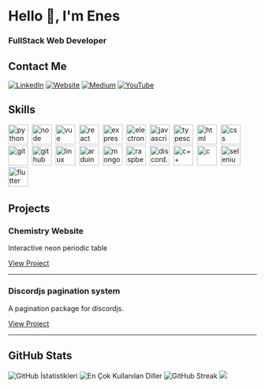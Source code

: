 # Hello 👋, I'm Enes
### FullStack Web Developer

## Contact Me
<p><a href="https://tr.linkedin.com/in/senesatka" target="_blank"><img src="https://img.shields.io/badge/LinkedIn-%230077B5.svg?&style=flat-square&logo=linkedin&logoColor=white" alt="LinkedIn"></a> <a href="https://senesatka.vercel.app" target="_blank"><img src="https://img.shields.io/badge/Website-%23FF7139.svg?&style=flat-square&logo=Firefox&logoColor=white" alt="Website"></a> <a href="https://medium.com/@senesatka" target="_blank"><img src="https://img.shields.io/badge/Medium-%23000000.svg?&style=flat-square&logo=medium&logoColor=white" alt="Medium"></a> <a href="https://www.youtube.com/channel/UCewmI8VWrXJGi5qzfRnX52A" target="_blank"><img src="https://img.shields.io/badge/YouTube-%23FF0000.svg?&style=flat-square&logo=youtube&logoColor=white" alt="YouTube"></a> </p>

## Skills

<p align="left">
<img src="https://cdn.jsdelivr.net/gh/devicons/devicon/icons/python/python-original.svg" alt="python" width="40" height="40"/>&nbsp;
<img src="https://cdn.jsdelivr.net/gh/devicons/devicon/icons/nodejs/nodejs-original.svg" alt="node" width="40" height="40"/>&nbsp;
<img src="https://cdn.jsdelivr.net/gh/devicons/devicon/icons/vuejs/vuejs-original.svg" alt="vue" width="40" height="40"/>&nbsp;
<img src="https://cdn.jsdelivr.net/gh/devicons/devicon/icons/react/react-original.svg" alt="react" width="40" height="40"/>&nbsp;
<img src="https://cdn.jsdelivr.net/gh/devicons/devicon/icons/express/express-original.svg" alt="express" width="40" height="40"/>&nbsp;
<img src="https://cdn.jsdelivr.net/gh/devicons/devicon/icons/electron/electron-original.svg" alt="electron" width="40" height="40"/>&nbsp;
<img src="https://cdn.jsdelivr.net/gh/devicons/devicon/icons/javascript/javascript-original.svg" alt="javascript" width="40" height="40"/>&nbsp;
<img src="https://cdn.jsdelivr.net/gh/devicons/devicon/icons/typescript/typescript-original.svg" alt="typescript" width="40" height="40"/>&nbsp;
<img src="https://cdn.jsdelivr.net/gh/devicons/devicon/icons/html5/html5-original.svg" alt="html" width="40" height="40"/>&nbsp;
<img src="https://cdn.jsdelivr.net/gh/devicons/devicon/icons/css3/css3-original.svg" alt="css" width="40" height="40"/>&nbsp;
<img src="https://cdn.jsdelivr.net/gh/devicons/devicon/icons/git/git-original.svg" alt="git" width="40" height="40"/>&nbsp;
<img src="https://cdn.jsdelivr.net/gh/devicons/devicon/icons/github/github-original.svg" alt="github" width="40" height="40"/>&nbsp;
<img src="https://cdn.jsdelivr.net/gh/devicons/devicon/icons/linux/linux-original.svg" alt="linux" width="40" height="40"/>&nbsp;
<img src="https://cdn.jsdelivr.net/gh/devicons/devicon/icons/arduino/arduino-original.svg" alt="arduino" width="40" height="40"/>&nbsp;
<img src="https://cdn.jsdelivr.net/gh/devicons/devicon/icons/mongodb/mongodb-original.svg" alt="mongodb" width="40" height="40"/>&nbsp;
<img src="https://cdn.jsdelivr.net/gh/devicons/devicon/icons/raspberrypi/raspberrypi-original.svg" alt="raspberrypi" width="40" height="40"/>&nbsp;
<img src="https://files.raycast.com/g4bdf2ysm8hh9k906wuf7iv92f7x" alt="discord.js" width="40" height="40"/>&nbsp;
<img src="https://cdn-icons-png.flaticon.com/256/6132/6132222.png" alt="c++" width="40" height="40"/>&nbsp;
<img src="https://img.icons8.com/?size=512&id=40670&format=png" alt="c" width="40" height="40"/>&nbsp;
<img src="https://cdn.jsdelivr.net/gh/devicons/devicon/icons/selenium/selenium-original.svg" alt="selenium" width="40" height="40"/>&nbsp;
<img src="https://cdn.jsdelivr.net/gh/devicons/devicon/icons/flutter/flutter-original.svg" alt="flutter" width="40" height="40"/>&nbsp;
</p>

## Projects

### Chemistry Website

Interactive neon periodic table

[View Project](https://chemistry-senesatka.vercel.app/)

---

### Discordjs pagination system

A pagination package for discordjs.

[View Project](https://www.npmjs.com/package/@senka/djs-pagination)

---

## GitHub Stats

<img src="https://github-readme-stats.vercel.app/api?username=senesatka&show_icons=true&count_private=true&theme=tokyonight" alt="GitHub İstatistikleri" />

<img src="https://github-readme-stats.vercel.app/api/top-langs/?username=senesatka&layout=compact&theme=tokyonight" alt="En Çok Kullanılan Diller" />

<img src="https://github-readme-streak-stats.herokuapp.com/?user=senesatka&theme=tokyonight" alt="GitHub Streak" />

<img src="https://github-readme-stats.vercel.app/api/wakatime?username=senesatka&layout=compact&theme=dracula"/>
